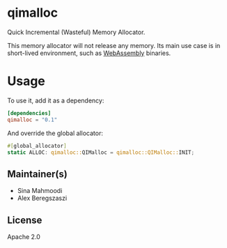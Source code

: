 # qimalloc

Quick Incremental (Wasteful) Memory Allocator.

This memory allocator will not release any memory. Its main use case is in short-lived environment, such as [WebAssembly](https://github.com/webassembly) binaries.

# Usage

To use it, add it as a dependency:
```toml
[dependencies]
qimalloc = "0.1"
```

And override the global allocator:
```rust
#[global_allocator]
static ALLOC: qimalloc::QIMalloc = qimalloc::QIMalloc::INIT;
```

## Maintainer(s)

- Sina Mahmoodi
- Alex Beregszaszi

## License

Apache 2.0
